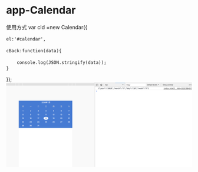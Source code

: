 # app-Calendar
使用方式
var cld =new Calendar({

	el:'#calendar',

	cBack:function(data){

		console.log(JSON.stringify(data));
	}
});
![avatar](123.png)
